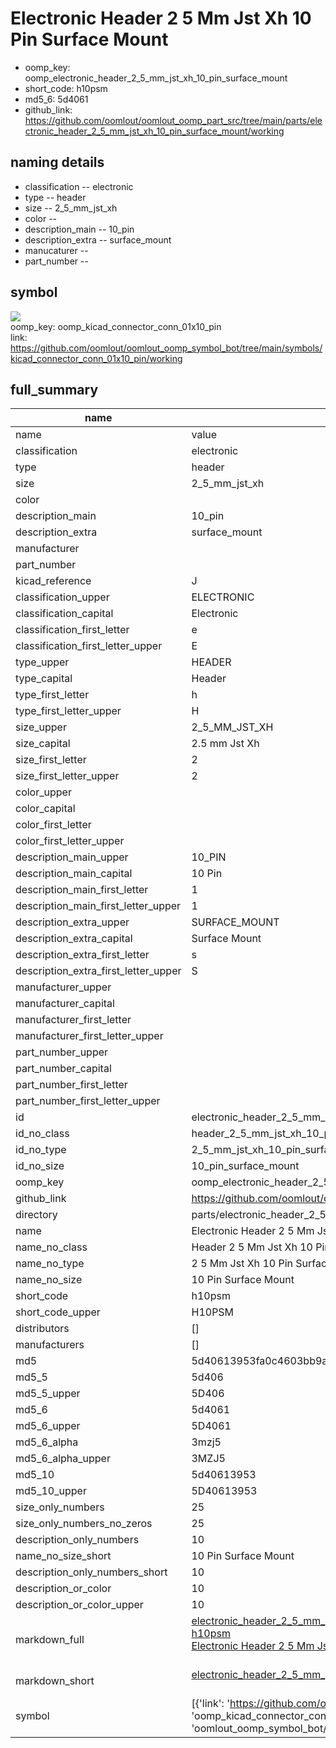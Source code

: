 # Electronic Header 2 5 Mm Jst Xh 10 Pin Surface Mount

  
* oomp_key: oomp_electronic_header_2_5_mm_jst_xh_10_pin_surface_mount 
* short_code: h10psm
* md5_6: 5d4061  
* github_link: https://github.com/oomlout/oomlout_oomp_part_src/tree/main/parts/electronic_header_2_5_mm_jst_xh_10_pin_surface_mount/working  
## naming details
* classification -- electronic
* type -- header
* size -- 2_5_mm_jst_xh
* color -- 
* description_main -- 10_pin
* description_extra -- surface_mount
* manucaturer -- 
* part_number -- 



## symbol

![](symbol/{index}}/working/working_600.png)  
oomp_key: oomp_kicad_connector_conn_01x10_pin  
link: https://github.com/oomlout/oomlout_oomp_symbol_bot/tree/main/symbols/kicad_connector_conn_01x10_pin/working  


## full_summary
| name | value | 
| --- | --- | 
| name | value | 
| classification | electronic | 
| type | header | 
| size | 2_5_mm_jst_xh | 
| color |  | 
| description_main | 10_pin | 
| description_extra | surface_mount | 
| manufacturer |  | 
| part_number |  | 
| kicad_reference | J | 
| classification_upper | ELECTRONIC | 
| classification_capital | Electronic | 
| classification_first_letter | e | 
| classification_first_letter_upper | E | 
| type_upper | HEADER | 
| type_capital | Header | 
| type_first_letter | h | 
| type_first_letter_upper | H | 
| size_upper | 2_5_MM_JST_XH | 
| size_capital | 2.5 mm Jst Xh | 
| size_first_letter | 2 | 
| size_first_letter_upper | 2 | 
| color_upper |  | 
| color_capital |  | 
| color_first_letter |  | 
| color_first_letter_upper |  | 
| description_main_upper | 10_PIN | 
| description_main_capital | 10 Pin | 
| description_main_first_letter | 1 | 
| description_main_first_letter_upper | 1 | 
| description_extra_upper | SURFACE_MOUNT | 
| description_extra_capital | Surface Mount | 
| description_extra_first_letter | s | 
| description_extra_first_letter_upper | S | 
| manufacturer_upper |  | 
| manufacturer_capital |  | 
| manufacturer_first_letter |  | 
| manufacturer_first_letter_upper |  | 
| part_number_upper |  | 
| part_number_capital |  | 
| part_number_first_letter |  | 
| part_number_first_letter_upper |  | 
| id | electronic_header_2_5_mm_jst_xh_10_pin_surface_mount | 
| id_no_class | header_2_5_mm_jst_xh_10_pin_surface_mount | 
| id_no_type | 2_5_mm_jst_xh_10_pin_surface_mount | 
| id_no_size | 10_pin_surface_mount | 
| oomp_key | oomp_electronic_header_2_5_mm_jst_xh_10_pin_surface_mount | 
| github_link | https://github.com/oomlout/oomlout_oomp_part_src/tree/main/parts/electronic_header_2_5_mm_jst_xh_10_pin_surface_mount/working | 
| directory | parts/electronic_header_2_5_mm_jst_xh_10_pin_surface_mount | 
| name | Electronic Header 2 5 Mm Jst Xh 10 Pin Surface Mount | 
| name_no_class | Header 2 5 Mm Jst Xh 10 Pin Surface Mount | 
| name_no_type | 2 5 Mm Jst Xh 10 Pin Surface Mount | 
| name_no_size | 10 Pin Surface Mount | 
| short_code | h10psm | 
| short_code_upper | H10PSM | 
| distributors | [] | 
| manufacturers | [] | 
| md5 | 5d40613953fa0c4603bb9a8fce85d1e4 | 
| md5_5 | 5d406 | 
| md5_5_upper | 5D406 | 
| md5_6 | 5d4061 | 
| md5_6_upper | 5D4061 | 
| md5_6_alpha | 3mzj5 | 
| md5_6_alpha_upper | 3MZJ5 | 
| md5_10 | 5d40613953 | 
| md5_10_upper | 5D40613953 | 
| size_only_numbers | 25 | 
| size_only_numbers_no_zeros | 25 | 
| description_only_numbers | 10 | 
| name_no_size_short | 10 Pin Surface Mount | 
| description_only_numbers_short | 10 | 
| description_or_color | 10 | 
| description_or_color_upper | 10 | 
| markdown_full | [electronic_header_2_5_mm_jst_xh_10_pin_surface_mount](https://github.com/oomlout/oomlout_oomp_part_src/tree/main/parts/electronic_header_2_5_mm_jst_xh_10_pin_surface_mount/working)<br>[h10psm](https://github.com/oomlout/oomlout_oomp_part_src/tree/main/parts/electronic_header_2_5_mm_jst_xh_10_pin_surface_mount/working)<br>[Electronic Header 2 5 Mm Jst Xh 10 Pin Surface Mount](https://github.com/oomlout/oomlout_oomp_part_src/tree/main/parts/electronic_header_2_5_mm_jst_xh_10_pin_surface_mount/working)<br><br> | 
| markdown_short | [electronic_header_2_5_mm_jst_xh_10_pin_surface_mount](https://github.com/oomlout/oomlout_oomp_part_src/tree/main/parts/electronic_header_2_5_mm_jst_xh_10_pin_surface_mount/working)<br><br> | 
| symbol | [{'link': 'https://github.com/oomlout/oomlout_oomp_symbol_bot/tree/main/symbols/kicad_connector_conn_01x10_pin', 'oomp_key': 'oomp_kicad_connector_conn_01x10_pin', 'directory': 'oomlout_oomp_symbol_bot/symbols/kicad_connector_conn_01x10_pin//working/working.kicad_sym', 'index': 0}] | 
